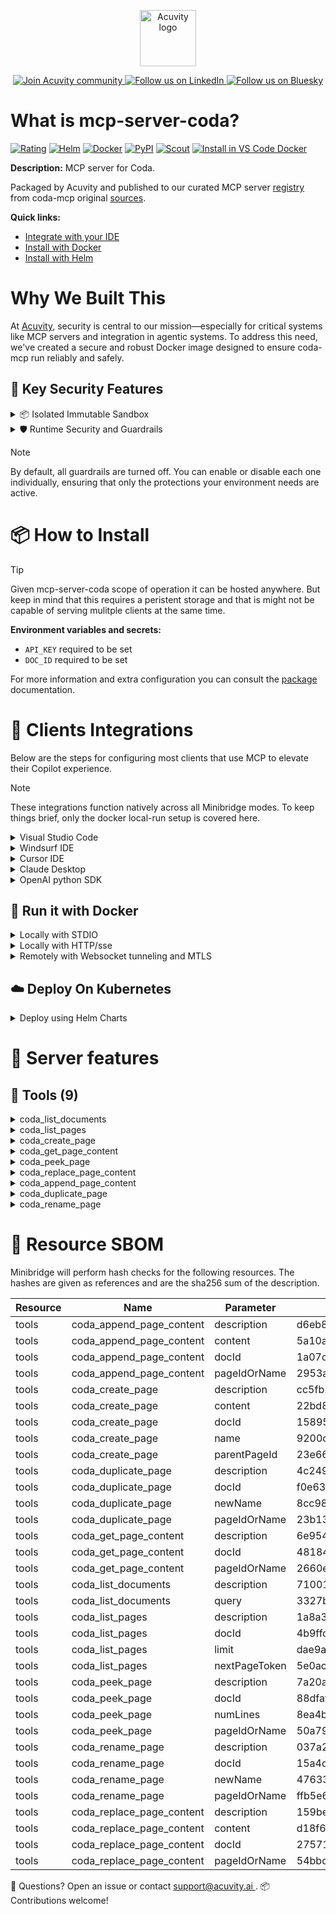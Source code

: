 <p align="center">
  <a href="https://acuvity.ai">
    <picture>
      <img src="https://mma.prnewswire.com/media/2544052/Acuvity__Logo.jpg" height="90" alt="Acuvity logo"/>
    </picture>
  </a>
</p>
<p align="center">
  <a href="https://discord.gg/BkU7fBkrNk">
    <img src="https://img.shields.io/badge/Acuvity-Join-7289DA?logo=discord&logoColor=fff" alt="Join Acuvity community" />
  </a>
<a href="https://www.linkedin.com/company/acuvity/">
    <img src="https://img.shields.io/badge/LinkedIn-Follow-7289DA" alt="Follow us on LinkedIn" />
  </a>
<a href="https://bsky.app/profile/acuvity.bsky.social">
    <img src="https://img.shields.io/badge/Bluesky-Follow-7289DA"?logo=bluesky&logoColor=fff" alt="Follow us on Bluesky" />
  </a>
</p>


# What is mcp-server-coda?
[![Rating](https://img.shields.io/badge/C-3775A9?label=Rating)](https://docs.anthropic.com/en/docs/build-with-claude/tool-use/implement-tool-use#best-practices-for-tool-definitions)
[![Helm](https://img.shields.io/badge/1.0.0-3775A9?logo=helm&label=Charts&logoColor=fff)](https://hub.docker.com/r/acuvity/mcp-server-coda/tags/)
[![Docker](https://img.shields.io/docker/image-size/acuvity/mcp-server-coda/1.4.1?logo=docker&logoColor=fff&label=1.4.1)](https://hub.docker.com/r/acuvity/mcp-server-coda)
[![PyPI](https://img.shields.io/badge/1.4.1-3775A9?logo=pypi&logoColor=fff&label=coda-mcp)](https://github.com/orellazri/coda-mcp)
[![Scout](https://img.shields.io/badge/Active-3775A9?logo=docker&logoColor=fff&label=Scout)](https://hub.docker.com/r/acuvity/mcp-server-coda/)
[![Install in VS Code Docker](https://img.shields.io/badge/VS_Code-One_click_install-0078d7?logo=githubcopilot)](https://insiders.vscode.dev/redirect/mcp/install?name=mcp-server-coda&config=%7B%22args%22%3A%5B%22run%22%2C%22-i%22%2C%22--rm%22%2C%22--read-only%22%2C%22-e%22%2C%22API_KEY%22%2C%22-e%22%2C%22DOC_ID%22%2C%22docker.io%2Facuvity%2Fmcp-server-coda%3A1.4.1%22%5D%2C%22command%22%3A%22docker%22%7D)

**Description:** MCP server for Coda.

Packaged by Acuvity and published to our curated MCP server [registry](https://mcp.acuvity.ai) from coda-mcp original [sources](https://github.com/orellazri/coda-mcp).

**Quick links:**

- [Integrate with your IDE](https://github.com/acuvity/mcp-servers-registry/blob/main/mcp-server-coda/docker/README.md#-clients-integrations)
- [Install with Docker](https://github.com/acuvity/mcp-servers-registry/tree/main/mcp-server-coda/docker/README.md#-run-it-with-docker)
- [Install with Helm](https://github.com/acuvity/mcp-servers-registry/tree/main/mcp-server-coda/charts/mcp-server-coda/README.md#how-to-install)

# Why We Built This

At [Acuvity](https://acuvity.ai), security is central to our mission—especially for critical systems like MCP servers and integration in agentic systems.
To address this need, we've created a secure and robust Docker image designed to ensure coda-mcp run reliably and safely.

## 🔐 Key Security Features

<details>
<summary>📦 Isolated Immutable Sandbox </summary>

- **Isolated Execution**: All tools run within secure, containerized sandboxes to enforce process isolation and prevent lateral movement.
- **Non-root by Default**: Enforces least-privilege principles, minimizing the impact of potential security breaches.
- **Read-only Filesystem**: Ensures runtime immutability, preventing unauthorized modification.
- **Version Pinning**: Guarantees consistency and reproducibility across deployments by locking tool and dependency versions.
- **CVE Scanning**: Continuously scans images for known vulnerabilities using [Docker Scout](https://docs.docker.com/scout/) to support proactive mitigation.
- **SBOM & Provenance**: Delivers full supply chain transparency by embedding metadata and traceable build information."
</details>

<details>
<summary>🛡️ Runtime Security and Guardrails</summary>

**Minibridge Integration**: [Minibridge](https://github.com/acuvity/minibridge) establishes secure Agent-to-MCP connectivity, supports Rego/HTTP-based policy enforcement 🕵️, and simplifies orchestration.

The [ARC](https://github.com/acuvity/mcp-servers-registry/tree/main) container includes a [built-in Rego policy](https://github.com/acuvity/mcp-servers-registry/tree/main/mcp-server-coda/docker/policy.rego) that enables a set of runtime "guardrails"" to help enforce security, privacy, and correct usage of your services. Below is an overview of each guardrail provided.

### 🔒 Resource Integrity

**Mitigates MCP Rug Pull Attacks**

* **Goal:** Protect users from malicious tool description changes after initial approval, preventing post-installation manipulation or deception.
* **Mechanism:** Locks tool descriptions upon client approval and verifies their integrity before execution. Any modification to the description triggers a security violation, blocking unauthorized changes from server-side updates.

### 🛡️ Guardrails

#### Covert Instruction Detection

Monitors incoming requests for hidden or obfuscated directives that could alter policy behavior.

* **Goal:** Stop attackers from slipping unnoticed commands or payloads into otherwise harmless data.
* **Mechanism:** Applies a library of regex patterns and binary‐encoding checks to the full request body. If any pattern matches a known covert channel (e.g., steganographic markers, hidden HTML tags, escape-sequence tricks), the request is rejected.

#### Sensitive Pattern Detection

Block user-defined sensitive data patterns (credential paths, filesystem references).

* **Goal:** Block accidental or malicious inclusion of sensitive information that violates data-handling rules.
* **Mechanism:** Runs a curated set of regexes against all payloads and tool descriptions—matching patterns such as `.env` files, RSA key paths, directory traversal sequences.

#### Shadowing Pattern Detection

Detects and blocks "shadowing" attacks, where a malicious MCP server sneaks hidden directives into its own tool descriptions to hijack or override the behavior of other, trusted tools.

* **Goal:** Stop a rogue server from poisoning the agent’s logic by embedding instructions that alter how a different server’s tools operate (e.g., forcing all emails to go to an attacker’s address even when the user calls a separate `send_email` tool).
* **Mechanism:** During policy load, each tool description is scanned for cross‐tool override patterns—such as `<IMPORTANT>` sections referencing other tool names, hidden side‐effects, or directives that apply to a different server’s API. Any description that attempts to shadow or extend instructions for a tool outside its own namespace triggers a policy violation and is rejected.

#### Schema Misuse Prevention

Enforces strict adherence to MCP input schemas.

* **Goal:** Prevent malformed or unexpected fields from bypassing validations, causing runtime errors, or enabling injections.
* **Mechanism:** Compares each incoming JSON object against the declared schema (required properties, allowed keys, types). Any extra, missing, or mistyped field triggers an immediate policy violation.

#### Cross-Origin Tool Access

Controls whether tools may invoke tools or services from external origins.

* **Goal:** Prevent untrusted or out-of-scope services from being called.
* **Mechanism:** Examines tool invocation requests and outgoing calls, verifying each target against an allowlist of approved domains or service names. Calls to any non-approved origin are blocked.

#### Secrets Redaction

Automatically masks sensitive values so they never appear in logs or responses.

* **Goal:** Ensure that API keys, tokens, passwords, and other credentials cannot leak in plaintext.
* **Mechanism:** Scans every text output for known secret formats (e.g., AWS keys, GitHub PATs, JWTs). Matches are replaced with `[REDACTED]` before the response is sent or recorded.

These controls ensure robust runtime integrity, prevent unauthorized behavior, and provide a foundation for secure-by-design system operations.

### Enable guardrails

To activate guardrails in your Docker containers, define the `GUARDRAILS` environment variable with the protections you need.

| Guardrail                        | Summary                                                                 |
|----------------------------------|-------------------------------------------------------------------------|
| `covert-instruction-detection`   | Detects hidden or obfuscated directives in requests.                    |
| `sensitive-pattern-detection`    | Flags patterns suggesting sensitive data or filesystem exposure.        |
| `shadowing-pattern-detection`    | Identifies tool descriptions that override or influence others.         |
| `schema-misuse-prevention`       | Enforces strict schema compliance on input data.                        |
| `cross-origin-tool-access`       | Controls calls to external services or APIs.                            |
| `secrets-redaction`              | Prevents exposure of credentials or sensitive values.                   |

Example: add `-e GUARDRAILS="secrets-redaction sensitive-pattern-detection"` to enable those guardrails.

## 🔒 Basic Authentication via Shared Secret

Provides a lightweight auth layer using a single shared token.

* **Mechanism:** Expects clients to send an `Authorization` header with the predefined secret.
* **Use Case:** Quickly lock down your endpoint in development or simple internal deployments—no complex OAuth/OIDC setup required.

To turn on Basic Authentication, define `BASIC_AUTH_SECRET` environment variable with a shared secret.

Example: add `-e BASIC_AUTH_SECRET="supersecret"` to enable the basic authentication.

> While basic auth will protect against unauthorized access, you should use it only in controlled environment,
> rotate credentials frequently and **always** use TLS.

</details>

> [!NOTE]
> By default, all guardrails are turned off. You can enable or disable each one individually, ensuring that only the protections your environment needs are active.


# 📦 How to Install


> [!TIP]
> Given mcp-server-coda scope of operation it can be hosted anywhere.
> But keep in mind that this requires a peristent storage and that is might not be capable of serving mulitple clients at the same time.

**Environment variables and secrets:**
  - `API_KEY` required to be set
  - `DOC_ID` required to be set

For more information and extra configuration you can consult the [package](https://github.com/orellazri/coda-mcp) documentation.

# 🧰 Clients Integrations

Below are the steps for configuring most clients that use MCP to elevate their Copilot experience.

> [!NOTE]
> These integrations function natively across all Minibridge modes.
> To keep things brief, only the docker local-run setup is covered here.

<details>
<summary>Visual Studio Code</summary>

To get started immediately, you can use the "one-click" link below:

[![Install in VS Code Docker](https://img.shields.io/badge/VS_Code-One_click_install-0078d7?logo=githubcopilot)](https://insiders.vscode.dev/redirect/mcp/install?name=mcp-server-coda&config=%7B%22args%22%3A%5B%22run%22%2C%22-i%22%2C%22--rm%22%2C%22--read-only%22%2C%22-e%22%2C%22API_KEY%22%2C%22-e%22%2C%22DOC_ID%22%2C%22docker.io%2Facuvity%2Fmcp-server-coda%3A1.4.1%22%5D%2C%22command%22%3A%22docker%22%7D)

## Global scope

Press `ctrl + shift + p` and type `Preferences: Open User Settings JSON` to add the following section:

```json
{
  "mcp": {
    "servers": {
      "acuvity-mcp-server-coda": {
        "env": {
          "API_KEY": "TO_BE_SET",
          "DOC_ID": "TO_BE_SET"
        },
        "command": "docker",
        "args": [
          "run",
          "-i",
          "--rm",
          "--read-only",
          "-e",
          "API_KEY",
          "-e",
          "DOC_ID",
          "docker.io/acuvity/mcp-server-coda:1.4.1"
        ]
      }
    }
  }
}
```

## Workspace scope

In your workspace create a file called `.vscode/mcp.json` and add the following section:

```json
{
  "servers": {
    "acuvity-mcp-server-coda": {
      "env": {
        "API_KEY": "TO_BE_SET",
        "DOC_ID": "TO_BE_SET"
      },
      "command": "docker",
      "args": [
        "run",
        "-i",
        "--rm",
        "--read-only",
        "-e",
        "API_KEY",
        "-e",
        "DOC_ID",
        "docker.io/acuvity/mcp-server-coda:1.4.1"
      ]
    }
  }
}
```

> To pass secrets you should use the `promptString` input type described in the [Visual Studio Code documentation](https://code.visualstudio.com/docs/copilot/chat/mcp-servers).

</details>

<details>
<summary>Windsurf IDE</summary>

In `~/.codeium/windsurf/mcp_config.json` add the following section:

```json
{
  "mcpServers": {
    "acuvity-mcp-server-coda": {
      "env": {
        "API_KEY": "TO_BE_SET",
        "DOC_ID": "TO_BE_SET"
      },
      "command": "docker",
      "args": [
        "run",
        "-i",
        "--rm",
        "--read-only",
        "-e",
        "API_KEY",
        "-e",
        "DOC_ID",
        "docker.io/acuvity/mcp-server-coda:1.4.1"
      ]
    }
  }
}
```

See [Windsurf documentation](https://docs.windsurf.com/windsurf/mcp) for more info.

</details>

<details>
<summary>Cursor IDE</summary>

Add the following JSON block to your mcp configuration file:
- `~/.cursor/mcp.json` for global scope
- `.cursor/mcp.json` for project scope

```json
{
  "mcpServers": {
    "acuvity-mcp-server-coda": {
      "env": {
        "API_KEY": "TO_BE_SET",
        "DOC_ID": "TO_BE_SET"
      },
      "command": "docker",
      "args": [
        "run",
        "-i",
        "--rm",
        "--read-only",
        "-e",
        "API_KEY",
        "-e",
        "DOC_ID",
        "docker.io/acuvity/mcp-server-coda:1.4.1"
      ]
    }
  }
}
```

See [cursor documentation](https://docs.cursor.com/context/model-context-protocol) for more information.

</details>
<details>

<summary>Claude Desktop</summary>

In the `claude_desktop_config.json` configuration file add the following section:

```json
{
  "mcpServers": {
    "acuvity-mcp-server-coda": {
      "env": {
        "API_KEY": "TO_BE_SET",
        "DOC_ID": "TO_BE_SET"
      },
      "command": "docker",
      "args": [
        "run",
        "-i",
        "--rm",
        "--read-only",
        "-e",
        "API_KEY",
        "-e",
        "DOC_ID",
        "docker.io/acuvity/mcp-server-coda:1.4.1"
      ]
    }
  }
}
```

See [Anthropic documentation](https://docs.anthropic.com/en/docs/agents-and-tools/mcp) for more information.
</details>

<details>
<summary>OpenAI python SDK</summary>

## Running locally

```python
async with MCPServerStdio(
    params={
        "env": {"API_KEY":"TO_BE_SET","DOC_ID":"TO_BE_SET"},
        "command": "docker",
        "args": ["run","-i","--rm","--read-only","-e","API_KEY","-e","DOC_ID","docker.io/acuvity/mcp-server-coda:1.4.1"]
    }
) as server:
    tools = await server.list_tools()
```

## Running remotely

```python
async with MCPServerSse(
    params={
        "url": "http://<ip>:<port>/sse",
    }
) as server:
    tools = await server.list_tools()
```

See [OpenAI Agents SDK docs](https://openai.github.io/openai-agents-python/mcp/) for more info.

</details>

## 🐳 Run it with Docker

<details>
<summary>Locally with STDIO</summary>

In your client configuration set:

- command: `docker`
- arguments: `run -i --rm --read-only -e API_KEY -e DOC_ID docker.io/acuvity/mcp-server-coda:1.4.1`

</details>

<details>
<summary>Locally with HTTP/sse</summary>

Simply run as:

```console
docker run -it -p 8000:8000 --rm --read-only -e API_KEY -e DOC_ID docker.io/acuvity/mcp-server-coda:1.4.1
```

Then on your application/client, you can configure to use it like:

```json
{
  "mcpServers": {
    "acuvity-mcp-server-coda": {
      "url": "http://localhost:8000/sse"
    }
  }
}
```

You might have to use different ports for different tools.

</details>

<details>
<summary>Remotely with Websocket tunneling and MTLS </summary>

> This section assume you are familiar with TLS and certificates and will require:
> - a server certificate with proper DNS/IP field matching your tool deployment.
> - a client-ca used to sign client certificates

1. Start the server in `backend` mode
 - add an environment variable like `-e MINIBRIDGE_MODE=backend`
 - add the TLS certificates (recommended) through a volume let's say `/certs` ex (`-v $PWD/certs:/certs`)
 - instruct minibridge to use those certs with
   - `-e MINIBRIDGE_TLS_SERVER_CERT=/certs/server-cert.pem`
   - `-e MINIBRIDGE_TLS_SERVER_KEY=/certs/server-key.pem`
   - `-e MINIBRIDGE_TLS_SERVER_KEY_PASS=optional`
   - `-e MINIBRIDGE_TLS_SERVER_CLIENT_CA=/certs/client-ca.pem`

2. Start `minibridge` locally in frontend mode:
  - Get [minibridge](https://github.com/acuvity/minibridge) binary for your OS.

In your client configuration, Minibridge works like any other STDIO command.

Example for Claude Desktop:

```json
{
  "mcpServers": {
    "acuvity-mcp-server-coda": {
      "command": "minibridge",
      "args": ["frontend", "--backend", "wss://<remote-url>:8000/ws", "--tls-client-backend-ca", "/path/to/ca/that/signed/the/server-cert.pem/ca.pem", "--tls-client-cert", "/path/to/client-cert.pem", "--tls-client-key", "/path/to/client-key.pem"]
    }
  }
}
```

That's it.

Minibridge offers a host of additional features. For step-by-step guidance, please visit the wiki. And if anything’s unclear, don’t hesitate to reach out!

</details>

## ☁️ Deploy On Kubernetes

<details>
<summary>Deploy using Helm Charts</summary>

### Chart settings requirements

This chart requires some mandatory information to be installed.

**Mandatory Secrets**:
  - `API_KEY` secret to be set as secrets.API_KEY either by `.value` or from existing with `.valueFrom`
  - `DOC_ID` secret to be set as secrets.DOC_ID either by `.value` or from existing with `.valueFrom`

### How to install

You can inspect the chart `README`:

```console
helm show readme oci://docker.io/acuvity/mcp-server-coda --version 1.0.0
````

You can inspect the values that you can configure:

```console
helm show values oci://docker.io/acuvity/mcp-server-coda --version 1.0.0
````

Install with helm

```console
helm install mcp-server-coda oci://docker.io/acuvity/mcp-server-coda --version 1.0.0
```

From there your MCP server mcp-server-coda will be reachable by default through `http/sse` from inside the cluster using the Kubernetes Service `mcp-server-coda` on port `8000` by default. You can change that by looking at the `service` section of the `values.yaml` file.

### How to Monitor

The deployment will create a Kubernetes service with a `healthPort`, that is used for liveness probes and readiness probes. This health port can also be used by the monitoring stack of your choice and exposes metrics under the `/metrics` path.

See full charts [Readme](https://github.com/acuvity/mcp-servers-registry/tree/main/mcp-server-coda/charts/mcp-server-coda/README.md) for more details about settings and runtime security including guardrails activation.

</details>

# 🧠 Server features

## 🧰 Tools (9)
<details>
<summary>coda_list_documents</summary>

**Description**:

```
List or search available documents
```

**Parameter**:

| Name | Type | Description | Required? |
|-----------|------|-------------|-----------|
| query | string | The query to search for documents by - optional | No
</details>
<details>
<summary>coda_list_pages</summary>

**Description**:

```
List pages in the current document with pagination
```

**Parameter**:

| Name | Type | Description | Required? |
|-----------|------|-------------|-----------|
| docId | string | The ID of the document to list pages from | Yes
| limit | integer | The number of pages to return - optional, defaults to 25 | No
| nextPageToken | string | The token need to get the next page of results, returned from a previous call to this tool - optional | No
</details>
<details>
<summary>coda_create_page</summary>

**Description**:

```
Create a page in the current document
```

**Parameter**:

| Name | Type | Description | Required? |
|-----------|------|-------------|-----------|
| content | string | The markdown content of the page to create - optional | No
| docId | string | The ID of the document to create the page in | Yes
| name | string | The name of the page to create | Yes
| parentPageId | string | The ID of the parent page to create this page under - optional | No
</details>
<details>
<summary>coda_get_page_content</summary>

**Description**:

```
Get the content of a page as markdown
```

**Parameter**:

| Name | Type | Description | Required? |
|-----------|------|-------------|-----------|
| docId | string | The ID of the document that contains the page to get the content of | Yes
| pageIdOrName | string | The ID or name of the page to get the content of | Yes
</details>
<details>
<summary>coda_peek_page</summary>

**Description**:

```
Peek into the beginning of a page and return a limited number of lines
```

**Parameter**:

| Name | Type | Description | Required? |
|-----------|------|-------------|-----------|
| docId | string | The ID of the document that contains the page to peek into | Yes
| numLines | integer | The number of lines to return from the start of the page - usually 30 lines is enough | Yes
| pageIdOrName | string | The ID or name of the page to peek into | Yes
</details>
<details>
<summary>coda_replace_page_content</summary>

**Description**:

```
Replace the content of a page with new markdown content
```

**Parameter**:

| Name | Type | Description | Required? |
|-----------|------|-------------|-----------|
| content | string | The markdown content to replace the page with | Yes
| docId | string | The ID of the document that contains the page to replace the content of | Yes
| pageIdOrName | string | The ID or name of the page to replace the content of | Yes
</details>
<details>
<summary>coda_append_page_content</summary>

**Description**:

```
Append new markdown content to the end of a page
```

**Parameter**:

| Name | Type | Description | Required? |
|-----------|------|-------------|-----------|
| content | string | The markdown content to append to the page | Yes
| docId | string | The ID of the document that contains the page to append the content to | Yes
| pageIdOrName | string | The ID or name of the page to append the content to | Yes
</details>
<details>
<summary>coda_duplicate_page</summary>

**Description**:

```
Duplicate a page in the current document
```

**Parameter**:

| Name | Type | Description | Required? |
|-----------|------|-------------|-----------|
| docId | string | The ID of the document that contains the page to duplicate | Yes
| newName | string | The name of the new page | Yes
| pageIdOrName | string | The ID or name of the page to duplicate | Yes
</details>
<details>
<summary>coda_rename_page</summary>

**Description**:

```
Rename a page in the current document
```

**Parameter**:

| Name | Type | Description | Required? |
|-----------|------|-------------|-----------|
| docId | string | The ID of the document that contains the page to rename | Yes
| newName | string | The new name of the page | Yes
| pageIdOrName | string | The ID or name of the page to rename | Yes
</details>


# 🔐 Resource SBOM

Minibridge will perform hash checks for the following resources. The hashes are given as references and are the sha256 sum of the description.

| Resource | Name | Parameter | Hash |
|-----------|------|------|------|
| tools | coda_append_page_content | description | d6eb83d5da34ae32ee47e049bfde75b03ca3a7b48c59a3195bb611f69629728c |
| tools | coda_append_page_content | content | 5a10ac2f054a77da9b7959abb4bacdb04cb96dec1697272b5ac8dcd8fb270172 |
| tools | coda_append_page_content | docId | 1a07d4ed809f2c4aa63a55d5635be7ae2eb8c87f3125e6cbc118ba7029879b44 |
| tools | coda_append_page_content | pageIdOrName | 2953a62ac23fd91570996571f459640e50db43ba7acfb27295ce332f276a9205 |
| tools | coda_create_page | description | cc5fb25691258d75039b01e76e47c55ca99243a51ca0a1ca8316d5f9ecf4642e |
| tools | coda_create_page | content | 22bd8cb205205d5c8826180ff748095de56dad85b69aa7d9f3e425e6d7e8f0f8 |
| tools | coda_create_page | docId | 158955c02c5aa26b184216129353a385eedf2b9368448e0b1284ca8482ca5d6a |
| tools | coda_create_page | name | 9200c858ffe87b34c08415c39d7e1111124dc7fbbe8bf606365936cf08fabdb8 |
| tools | coda_create_page | parentPageId | 23e66e983618974de73266d5421c75eedfbbd1884d0a89592ac5b383e1f03031 |
| tools | coda_duplicate_page | description | 4c2496f1d91db963e00ce499c6a64ce127e3e1789f51b7674d9053fc9f11c627 |
| tools | coda_duplicate_page | docId | f0e631f8b92b861f822ef892433ac345f70335c69c96664ae274235830198794 |
| tools | coda_duplicate_page | newName | 8cc9888bfa04926d724ebdfd4283bf915e056c54d7b9568b8c2c0409b00558d7 |
| tools | coda_duplicate_page | pageIdOrName | 23b139479cb7b4beb87d1d9833534d7c323f2db9feb871a75c81fb3abdb58ff4 |
| tools | coda_get_page_content | description | 6e954360c948036e80de20759d8e143ca665cdc6375a04d22b7fe7e79c411277 |
| tools | coda_get_page_content | docId | 48184f2c0fe56bd400f727989f61e00d5d90719df619680dce19a97250cc6039 |
| tools | coda_get_page_content | pageIdOrName | 2660e996c27d04bf1e63551dcf2f49e3414bb72b0a97bf7fce8220bd324b64bf |
| tools | coda_list_documents | description | 71001f60d122cd04f582806689df55db58e556c49e795cfe2006c2b06436ea07 |
| tools | coda_list_documents | query | 3327b3fff59e43d93c8a98177fb17ef6251f8317ed1678dfa0e4a71a89a0ddd4 |
| tools | coda_list_pages | description | 1a8a31861ee35219e4f5f8c8e509efd7987d5a01634fe30c4e33a8a15e534e5a |
| tools | coda_list_pages | docId | 4b9ffcb8819b499cd57463e3e4924724e339c33e09512dcc9abde242099ae041 |
| tools | coda_list_pages | limit | dae9aac415696897b6bf809a8667827bd19d2f208cbcf2604edbfbd76a008efd |
| tools | coda_list_pages | nextPageToken | 5e0ac137194647315f21041aa4015dcac246f338c92938f77b01f8b6b5a80e6c |
| tools | coda_peek_page | description | 7a20ab6508a28ca5ba7008abf98d712e28169db94ff7316f0c2b4b0920d2d2cc |
| tools | coda_peek_page | docId | 88dfaff1fc79e5925d00d140af6bea4710522da7c4a3552f9cabf6742d540031 |
| tools | coda_peek_page | numLines | 8ea4b7fa145c6b5c9f1fda9a7799f76910e69e71212b3f437176093668262ac7 |
| tools | coda_peek_page | pageIdOrName | 50a796ac4b6752c9ec6570e9ca6062a15ec7428a0af9baa93fa2c6f2deceada0 |
| tools | coda_rename_page | description | 037a2e1ce43e2a3eb82f6b3aa83f5e9dafdce96ffaa5186702482bf458a194b6 |
| tools | coda_rename_page | docId | 15a4d415486234c3dd1fda9950b465d5bc886abb98e870c59ada67d6e3e52d3c |
| tools | coda_rename_page | newName | 47633c3d0d36d0564492d812ff19826f72d7b172b3eacad87b98f8246491662a |
| tools | coda_rename_page | pageIdOrName | ffb5e62092ae083458b493ad20c66b6f1277f4a3bf8d35715baf351163449b8f |
| tools | coda_replace_page_content | description | 159be8ca055b41aafbe9770117c4f1579a454f2baaba9b20f33682d5273bcc5c |
| tools | coda_replace_page_content | content | d18f6633054b57d9534e835c3be08e87ef9588cb7127e43e4f0b51449683b75c |
| tools | coda_replace_page_content | docId | 275717187e2b1e8c33652fd85af2b65b81bf4e22580e0a8b905bede2cff0eca1 |
| tools | coda_replace_page_content | pageIdOrName | 54bbde434915298761a0e41ef26c250776e2129a4dc3e682586ca51f8bbc0c3b |


💬 Questions? Open an issue or contact [ support@acuvity.ai ](mailto:support@acuvity.ai).
📦 Contributions welcome!
